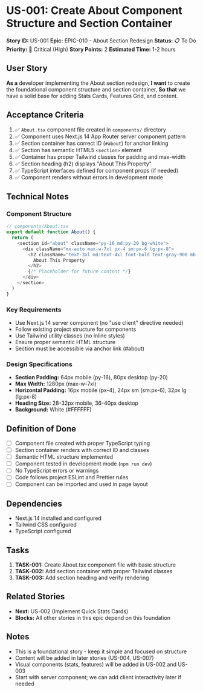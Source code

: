 # US-001: Create About Component Structure and Section Container

**Story ID:** US-001
**Epic:** EPIC-010 - About Section Redesign
**Status:** 📋 To Do
**Priority:** 🔴 Critical (High)
**Story Points:** 2
**Estimated Time:** 1-2 hours

## User Story

**As a** developer implementing the About section redesign,
**I want** to create the foundational component structure and section container,
**So that** we have a solid base for adding Stats Cards, Features Grid, and content.

## Acceptance Criteria

1. ✅ `About.tsx` component file created in `components/` directory
2. ✅ Component uses Next.js 14 App Router server component pattern
3. ✅ Section container has correct ID (`#about`) for anchor linking
4. ✅ Section has semantic HTML5 `<section>` element
5. ✅ Container has proper Tailwind classes for padding and max-width
6. ✅ Section heading (h2) displays "About This Property"
7. ✅ TypeScript interfaces defined for component props (if needed)
8. ✅ Component renders without errors in development mode

## Technical Notes

### Component Structure

```typescript
// components/About.tsx
export default function About() {
  return (
    <section id="about" className="py-16 md:py-20 bg-white">
      <div className="mx-auto max-w-7xl px-4 sm:px-6 lg:px-8">
        <h2 className="text-3xl md:text-4xl font-bold text-gray-900 mb-8">
          About This Property
        </h2>
        {/* Placeholder for future content */}
      </div>
    </section>
  )
}
```

### Key Requirements

- Use Next.js 14 server component (no "use client" directive needed)
- Follow existing project structure for components
- Use Tailwind utility classes (no inline styles)
- Ensure proper semantic HTML structure
- Section must be accessible via anchor link (#about)

### Design Specifications

- **Section Padding:** 64px mobile (py-16), 80px desktop (py-20)
- **Max Width:** 1280px (max-w-7xl)
- **Horizontal Padding:** 16px mobile (px-4), 24px sm (sm:px-6), 32px lg (lg:px-8)
- **Heading Size:** 28-32px mobile, 36-40px desktop
- **Background:** White (#FFFFFF)

## Definition of Done

- [ ] Component file created with proper TypeScript typing
- [ ] Section container renders with correct ID and classes
- [ ] Semantic HTML structure implemented
- [ ] Component tested in development mode (`npm run dev`)
- [ ] No TypeScript errors or warnings
- [ ] Code follows project ESLint and Prettier rules
- [ ] Component can be imported and used in page layout

## Dependencies

- Next.js 14 installed and configured
- Tailwind CSS configured
- TypeScript configured

## Tasks

1. **TASK-001:** Create About.tsx component file with basic structure
2. **TASK-002:** Add section container with proper Tailwind classes
3. **TASK-003:** Add section heading and verify rendering

## Related Stories

- **Next:** US-002 (Implement Quick Stats Cards)
- **Blocks:** All other stories in this epic depend on this foundation

## Notes

- This is a foundational story - keep it simple and focused on structure
- Content will be added in later stories (US-004, US-007)
- Visual components (stats, features) will be added in US-002 and US-003
- Start with server component; we can add client interactivity later if needed
